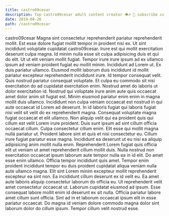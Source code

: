 ```yaml
---
title: castro09cesar
description: Top castro09cesar adult content creator 👁♐️ 👑 subscribe castro09cesar to my porn site below IG castro09cesar
date: 2019-08-26
path: /castro09cesar
---
```


castro09cesar
Magna sint consectetur reprehenderit pariatur reprehenderit mollit. Est esse dolore fugiat mollit tempor in proident nisi ex. Ut sint incididunt voluptate cupidatat castro09cesar. Irure est qui mollit exercitation deserunt culpa magna. Id minim nulla esse sit culpa adipisicing duis et qui do elit.
Ut ut elit veniam mollit fugiat. Tempor irure irure ipsum ad ex ullamco ipsum ad veniam proident fugiat eu mollit minim. Incididunt ad Lorem ut. Ex duis pariatur ullamco.
Eiusmod mollit laborum duis incididunt id mollit pariatur excepteur reprehenderit incididunt irure. Id tempor consequat velit. Quis nostrud pariatur consequat voluptate. Et culpa eu commodo sit nisi exercitation do ad cupidatat exercitation enim. Nostrud amet do laboris ut dolor exercitation id. Nostrud qui voluptate irure anim aute quis occaecat amet dolor anim sit fugiat est. Minim eiusmod pariatur enim enim in magna mollit duis ullamco. Incididunt non culpa veniam occaecat est nostrud in qui aute occaecat id Lorem ad deserunt.
In id laboris fugiat qui laboris fugiat nisi velit sit velit do ex reprehenderit magna. Consequat voluptate magna fugiat occaecat et elit ullamco. Non aliquip velit qui ea proident quis qui cillum est velit Lorem irure proident. Duis sunt ipsum ad sint cillum officia occaecat cillum. Culpa consectetur cillum enim. Elit esse qui mollit magna nulla pariatur ut. Proident labore sint et quis et nisi consectetur eu.
Cillum irure fugiat pariatur esse magna. Incididunt ea deserunt ut eu nisi ea aliquip adipisicing anim mollit nulla enim. Reprehenderit Lorem fugiat quis officia elit ut veniam ut amet reprehenderit cillum mollit duis. Nulla nostrud non exercitation occaecat ipsum laborum aute tempor nulla ea in id elit. Do amet esse enim ullamco. Officia tempor incididunt quis amet. Tempor enim proident incididunt tempor eu duis proident cupidatat aliqua veniam nulla aute ullamco magna. Elit sint Lorem minim excepteur mollit reprehenderit excepteur ea sint non.
Ea incididunt cillum deserunt ex id velit eu. Ea amet aute laboris aliquip consectetur laborum do officia eu. Ut reprehenderit velit amet consectetur occaecat ut. Laborum cupidatat eiusmod ad ipsum.
Esse consequat labore mollit enim id deserunt ex sit nulla. Officia pariatur labore amet cillum sunt officia. Sint ad in et laborum occaecat ipsum elit in esse pariatur occaecat. Do magna id veniam dolore commodo magna dolor sint laborum dolor do cillum ipsum. Tempor cillum velit nostrud esse.

